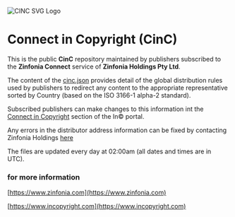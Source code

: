![CINC SVG Logo](https://cinc.zinfonia.com/ConnectInC.svg)
# Connect in Copyright (CinC)
This is the public **CinC** repository maintained by publishers subscribed to the **Zinfonia Connect** service of **Zinfonia Holdings Pty Ltd**.

The content of the [cinc.json](https://cinc.zinfonia.com/cinc.json) provides detail of the global distribution rules used by publishers to redirect any content to the appropriate representative sorted by Country (based on the ISO 3166-1 alpha-2 standard).

Subscribed publishers can make changes to this information int the [Connect in Copyright](https://www.incopyright.com/cinc) section of the In© portal.

Any errors in the distributor address information can be fixed by contacting Zinfonia Holdings [here](https://www.incopyright.com/contactus?subject=Address+Change)

The files are updated every day at 02:00am (all dates and times are in UTC).

### for more information
[https://www.zinfonia.com](https://www.zinfonia.com)

[https://www.incopyright.com](https://www.incopyright.com)
